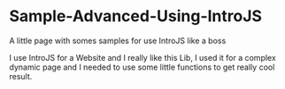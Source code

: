 Sample-Advanced-Using-IntroJS
=============================

A little page with somes samples for use IntroJS like a boss

I use IntroJS for a Website and I really like this Lib, I used it for a complex dynamic page 
and I needed to use some little functions to get really cool result.

